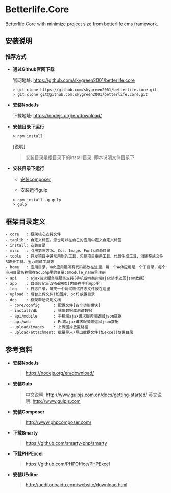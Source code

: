 # Betterlife.Core

Betterlife Core with minimize project size from betterlife cms framework.

## 安装说明

### 推荐方式

* **通过Github官网下载**

    官网地址: https://github.com/skygreen2001/betterlife.core

    ```bash
    > git clone https://github.com/skygreen2001/betterlife.core.git
    > git clone git@github.com:skygreen2001/betterlife.core.git
    ```
* **安装NodeJs**

  下载地址: https://nodejs.org/en/download/

* **安装目录下运行**

  ```
  > npm install
  ```
  [说明]
  > 安装目录是根目录下的install目录, 即本说明文件目录下

* **安装目录下运行**
  - [安装composer](http://docs.phpcomposer.com/00-intro.html)

  - 安装运行gulp
  ```
  > npm install -g gulp
  > gulp
  ```

## 框架目录定义

    - core   : 框架核心支持文件
    - taglib : 自定义标签，您也可以在自己的应用中定义自定义标签
    - install: 安装目录
    - misc   : 引用第三方Js、Css、Image、Fonts资源目录
    - tools  : 开发项目中通常用到的工具，包括项目重用工具、代码生成工具、消除整站文件BOM头工具、压力测试工具等
    - home   : 应用目录，Web应用层所有代码都放在这里，每一个Web应用是一个子目录，每个应用目录名称需在Gc.php里的变量:$module_name里注册
    - api    : ajax请求服务端服务支持[手机或Web前端ajax请求返回json数据]
    - app    : 自适应html5Web网页[内嵌在手机App里]
    - log    : 日志目录，每天一个调试测试日志文件放在这里
    - upload : 后台上传文件(如图片、pdf)放置目录    
    - dos    : 框架帮助说明文档
      - core/config      : 配置文件[各个功能模块]
      - install/db       : 框架数据库测试数据
      - api/mobile       : 手机端ajax请求服务端返回json数据
      - api/web          : Pc端ajax请求服务端返回json数据
      - upload/images    : 上传图片放置路径
      - upload/attachment: 批量导入/导出数据文件(如excel)放置目录

## 参考资料

* **安装NodeJs**
  > https://nodejs.org/en/download/
* **安装Gulp**
  > 中文说明: http://www.gulpjs.com.cn/docs/getting-started/
  > 英文说明: http://www.gulpjs.com
* **安装Composer**
  > http://www.phpcomposer.com/
* **下载Smarty**
  > https://github.com/smarty-php/smarty
* **下载PHPExcel**
  > https://github.com/PHPOffice/PHPExcel
* **安装UEditor**
  > http://ueditor.baidu.com/website/download.html
